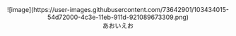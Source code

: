 <div align="center">
  ![image](https://user-images.githubusercontent.com/73642901/103434015-54d72000-4c3e-11eb-911d-921089673309.png)
<div>
  
 <div align="center">
  あおいえお
<div>
